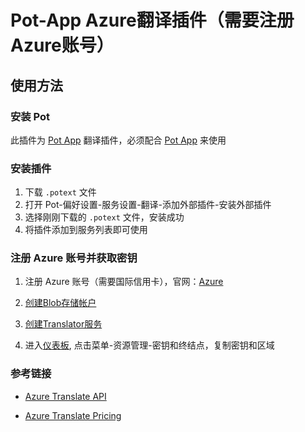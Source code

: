 # Pot-App Azure翻译插件（需要注册Azure账号）

## 使用方法

### 安装 Pot

此插件为 [Pot App](https://github.com/pot-app/pot-desktop) 翻译插件，必须配合 [Pot App](https://github.com/pot-app/pot-desktop) 来使用

### 安装插件

1. 下载 `.potext` 文件
2. 打开 Pot-偏好设置-服务设置-翻译-添加外部插件-安装外部插件
3. 选择刚刚下载的 `.potext` 文件，安装成功
4. 将插件添加到服务列表即可使用

### 注册 Azure 账号并获取密钥

1. 注册 Azure 账号（需要国际信用卡），官网：[Azure](https://azure.microsoft.com/en-us/pricing/purchase-options/azure-account?icid=ai-services)

2. [创建Blob存储帐户](https://portal.azure.com/#create/Microsoft.StorageAccount-ARM)

3. [创建Translator服务](https://portal.azure.com/#create/Microsoft.CognitiveServicesTextTranslation)

4. 进入[仪表板](https://portal.azure.com/#home), 点击菜单-资源管理-密钥和终结点，复制密钥和区域

### 参考链接

- [Azure Translate API](https://learn.microsoft.com/en-us/azure/ai-services/translator/document-translation/how-to-guides/use-rest-api-programmatically?pivots=programming-language-csharp&tabs=csharp)

- [Azure Translate Pricing](https://azure.microsoft.com/en-us/pricing/details/cognitive-services/translator/)
